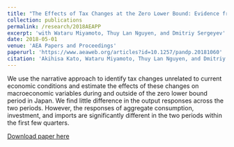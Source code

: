 ```yaml
---
title: "The Effects of Tax Changes at the Zero Lower Bound: Evidence from Japan"
collection: publications
permalink: /research/2018AEAPP
excerpt: 'with Wataru Miyamoto, Thuy Lan Nguyen, and Dmitriy Sergeyev'
date: 2018-05-01
venue: 'AEA Papers and Proceedings'
paperurl: 'https://www.aeaweb.org/articles?id=10.1257/pandp.20181060'
citation: 'Akihisa Kato, Wataru Miyamoto, Thuy Lan Nguyen, and Dmitriy Sergeyev. (2018). &quot;AEA PP .&quot; <i>Journal 1</i>. 1(1).'
---
```


We use the narrative approach to identify tax changes unrelated to current economic conditions and estimate the effects of these changes on macroeconomic variables during and outside of the zero lower bound period in Japan. We find little difference in the output responses across the two periods. However, the responses of aggregate consumption, investment, and imports are significantly different in the two periods within the first few quarters. 

[Download paper here](https://www.aeaweb.org/articles?id=10.1257/pandp.20181060)

<!--- 
Recommended citation: Your Name, You. (2009). "Papers Title Number 1." <i>Journal 1</i>. 1(1).
--->